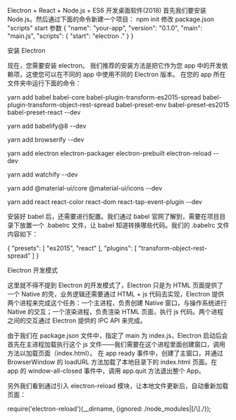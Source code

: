 Electron + React + Node.js + ES6 开发桌面软件(2018)
首先我们要安装 Node.js。然后通过下面的命令新建一个项目：
npm init
修改 package.json "scripts" start 参数
{
"name": "your-app",
"version": "0.1.0",
"main": "main.js",
"scripts": {
"start": "electron ."
}
}

安装 Electron

现在，您需要安装 electron。 我们推荐的安装方法是把它作为您 app 中的开发依赖项，这使您可以在不同的 app 中使用不同的 Electron 版本。 在您的 app 所在文件夹中运行下面的命令：

yarn add babel babel-core babel-plugin-transform-es2015-spread babel-plugin-transform-object-rest-spread babel-preset-env babel-preset-es2015 babel-preset-react --dev

yarn add babelify@8 --dev

yarn add browserify --dev

yarn add electron electron-packager electron-prebuilt electron-reload --dev

yarn add watchify --dev

yarn add @material-ui/core @material-ui/icons --dev

yarn add react react-color react-dom react-tap-event-plugin --dev

安装好 babel 后，还需要进行配置。我们通过 babel 官网了解到，需要在项目目录下放置一个 .babelrc 文件，让 babel 知道转换哪些代码。我们的 .babelrc 文件内容如下：

{
"presets": [
"es2015",
"react"
],
"plugins": [
"transform-object-rest-spread"
]
}

Electron 开发模式

这里就不得不提到 Electron 的开发模式了，Electron 只是为 HTML 页面提供了一个 Native 的壳，业务逻辑还需要通过 HTML + js 代码去实现，Electron 提供两个进程来完成这个任务：一个主进程，负责创建 Native 窗口，与操作系统进行 Native 的交互；一个渲染进程，负责渲染 HTML 页面，执行 js 代码。两个进程之间的交互通过 Electron 提供的 IPC API 来完成。

由于我们在 package.json 文件中，指定了 main 为 index.js，Electron 启动后会首先在主进程加载执行这个 js 文件——我们需要在这个进程里面创建窗口，调用方法以加载页面（index.html）。
在 app ready 事件中，创建了主窗口，并通过 BrowserWindow 的 loadURL 方法加载了本地目录下的 index.html 页面。在 app 的 window-all-closed 事件中，调用 app.quit 方法退出整个 App。

另外我们看到通过引入 electron-reload 模块，让本地文件更新后，自动重新加载页面：

require('electron-reload')(\_\_dirname, {ignored: /node_modules|[\/\\]\./});
